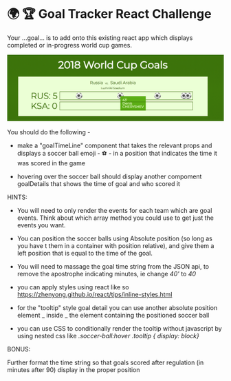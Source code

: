 # 🌍 🏆 Goal Tracker React Challenge

Your ...goal... is to add onto this existing react app which displays completed or in-progress world cup games.

![Screenshot](screenshot.png)

You should do the following -

- make a "goalTimeLine" component that takes the relevant props and displays a soccer ball emoji - ⚽️ - in a position that indicates the time it was scored in the game

- hovering over the soccer ball should display another compoment goalDetails that shows the time of goal and who scored it

HINTS:

- You will need to only render the events for each team which are goal events. Think about which array method you could use to get just the events you want.

- You can position the soccer balls using Absolute position (so long as you have t them in a container with position relative), and give them a left position that is equal to the time of the goal.

- You will need to massage the goal time string from the JSON api, to remove the apostrophe indicating minutes, ie change _40'_ to _40_

- you can apply styles using react like so https://zhenyong.github.io/react/tips/inline-styles.html

- for the "tooltip" style goal detail you can use another absolute position element _ inside _ the element containing the positioned soccer ball

- you can use CSS to conditionally render the tooltip without javascript by using nested css like _.soccer-ball:hover .tooltip { display: block}_

BONUS:

Further format the time string so that goals scored after regulation (in minutes after 90) display in the proper position

